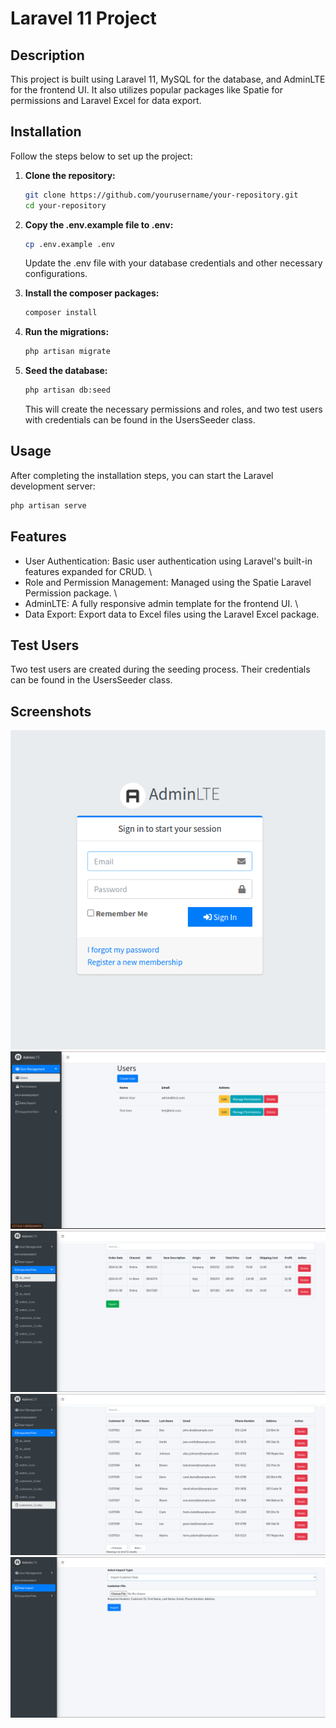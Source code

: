 # Laravel 11 Project

## Description

This project is built using Laravel 11, MySQL for the database, and AdminLTE for the frontend UI. It also utilizes popular packages like Spatie for permissions and Laravel Excel for data export.

## Installation

Follow the steps below to set up the project:

1. **Clone the repository:**
   ```bash
   git clone https://github.com/yourusername/your-repository.git
   cd your-repository
    ```
2. **Copy the .env.example file to .env:**
   ```bash
   cp .env.example .env
   ```
   Update the .env file with your database credentials and other necessary configurations.

3. **Install the composer packages:**
    ```bash
   composer install
    ```
4. **Run the migrations:**
    ```bash 
   php artisan migrate
    ```
5. **Seed the database:**
    ```bash
   php artisan db:seed
    ```
   This will create the necessary permissions and roles, and two test users with credentials can be found in the UsersSeeder class.

## Usage
After completing the installation steps, you can start the Laravel development server:
```bash 
php artisan serve
```

## Features
* User Authentication: Basic user authentication using Laravel's built-in features expanded for CRUD. \
* Role and Permission Management: Managed using the Spatie Laravel Permission package. \
* AdminLTE: A fully responsive admin template for the frontend UI. \
* Data Export: Export data to Excel files using the Laravel Excel package.

## Test Users
Two test users are created during the seeding process. Their credentials can be found in the UsersSeeder class.

## Screenshots
![img_4.png](img_4.png)
![img.png](img.png)
![img_1.png](img_1.png)
![img_2.png](img_2.png)
![img_3.png](img_3.png)

